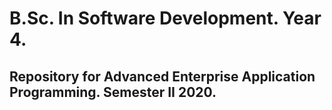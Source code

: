 # B.Sc. In Software Development. Year 4.
## Repository for Advanced Enterprise Application Programming. Semester II 2020. 
